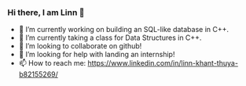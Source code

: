 ### Hi there, I am Linn 👋

- 🔭 I’m currently working on building an SQL-like database in C++.
- 🌱 I’m currently taking a class for Data Structures in C++.
- 👯 I’m looking to collaborate on github!
- 🤔 I’m looking for help with landing an internship!
- 📫 How to reach me: https://www.linkedin.com/in/linn-khant-thuya-b82155269/


